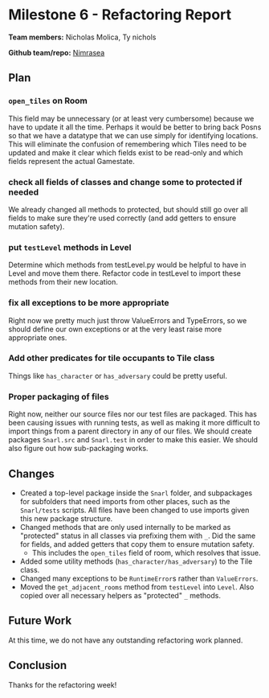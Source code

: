 # Milestone 6 - Refactoring Report

**Team members:**
Nicholas Molica, Ty nichols

**Github team/repo:**
[Nimrasea](https://github.ccs.neu.edu/CS4500-S21/Nimrasea)


## Plan

### `open_tiles` on Room
This field may be unnecessary (or at least very cumbersome) because we have to update it all the time. Perhaps it would be better to bring back Posns so that we have a datatype that we can use simply for identifying locations. This will eliminate the confusion of remembering which Tiles need to be updated and make it clear which fields exist to be read-only and which fields represent the actual Gamestate.

### check all fields of classes and change some to protected if needed
We already changed all methods to protected, but should still go over all fields to make sure they're used correctly (and add getters to ensure mutation safety).

### put `testLevel` methods in Level
Determine which methods from testLevel.py would be helpful to have in Level and move them there. Refactor code in testLevel to import these methods from their new location.

### fix all exceptions to be more appropriate
Right now we pretty much just throw ValueErrors and TypeErrors, so we should define our own exceptions or at the very least raise more appropriate ones.

### Add other predicates for tile occupants to Tile class
Things like `has_character` or `has_adversary` could be pretty useful.

### Proper packaging of files
Right now, neither our source files nor our test files are packaged. This has been causing issues with running tests, as well as making it more difficult to import things from a parent directory in any of our files. We should create packages `Snarl.src` and `Snarl.test` in order to make this easier. We should also figure out how sub-packaging works. 

## Changes
- Created a top-level package inside the `Snarl` folder, and subpackages for subfolders that need imports from other places, such as the `Snarl/tests` scripts. All files have been changed to use imports given this new package structure.
- Changed methods that are only used internally to be marked as "protected" status in all classes via prefixing them with `_`. Did the same for fields, and added getters that copy them to ensure mutation safety.
    - This includes the `open_tiles` field of room, which resolves that issue.
- Added some utility methods (`has_character/has_adversary`) to the Tile class.
- Changed many exceptions to be `RuntimeError`s rather than `ValueErrors`. 
- Moved the `get_adjacent_rooms` method from `testLevel` into `Level`. Also copied over all necessary helpers as "protected" `_` methods.

## Future Work

At this time, we do not have any outstanding refactoring work planned.

## Conclusion

Thanks for the refactoring week!